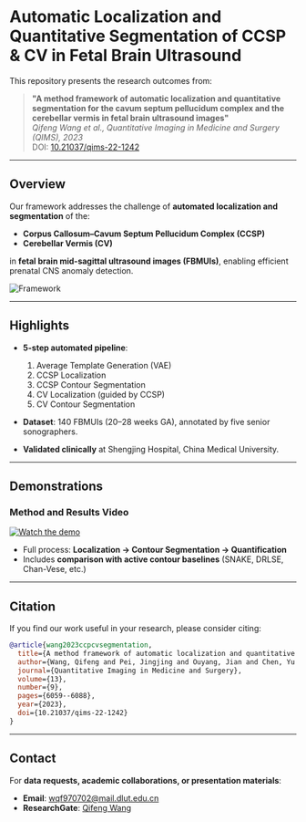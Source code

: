 # Automatic Localization and Quantitative Segmentation of CCSP & CV in Fetal Brain Ultrasound

This repository presents the research outcomes from:

> **"A method framework of automatic localization and quantitative segmentation for the cavum septum pellucidum complex and the cerebellar vermis in fetal brain ultrasound images"**  
> *Qifeng Wang et al., Quantitative Imaging in Medicine and Surgery (QIMS), 2023*  
> DOI: [10.21037/qims-22-1242](https://dx.doi.org/10.21037/qims-22-1242)

---

## Overview

Our framework addresses the challenge of **automated localization and segmentation** of the:
- **Corpus Callosum–Cavum Septum Pellucidum Complex (CCSP)**  
- **Cerebellar Vermis (CV)**  

in **fetal brain mid-sagittal ultrasound images (FBMUIs)**, enabling efficient prenatal CNS anomaly detection.

![Framework](media/method_overview.png)

---

## Highlights
- **5-step automated pipeline**:  
  1. Average Template Generation (VAE)  
  2. CCSP Localization  
  3. CCSP Contour Segmentation  
  4. CV Localization (guided by CCSP)  
  5. CV Contour Segmentation  

- **Dataset**: 140 FBMUIs (20–28 weeks GA), annotated by five senior sonographers.  
- **Validated clinically** at Shengjing Hospital, China Medical University.

---

## Demonstrations

### Method and Results Video
[![Watch the demo](media/results_demo.gif)](media/demo_video.mp4)

- Full process: **Localization → Contour Segmentation → Quantification**  
- Includes **comparison with active contour baselines** (SNAKE, DRLSE, Chan-Vese, etc.)

---

## Citation

If you find our work useful in your research, please consider citing:

```bibtex
@article{wang2023ccpcvsegmentation,
  title={A method framework of automatic localization and quantitative segmentation for the cavum septum pellucidum complex and the cerebellar vermis in fetal brain ultrasound images},
  author={Wang, Qifeng and Pei, Jingjing and Ouyang, Jian and Chen, Yu and Pu, Jingyu and Humayun, Awais and Zhao, Dongdong and Liu, Bin},
  journal={Quantitative Imaging in Medicine and Surgery},
  volume={13},
  number={9},
  pages={6059--6088},
  year={2023},
  doi={10.21037/qims-22-1242}
}
```

---

## Contact
For **data requests, academic collaborations, or presentation materials**:  
- **Email**: [wqf970702@mail.dlut.edu.cn](mailto:wqf970702@mail.dlut.edu.cn)  
- **ResearchGate**: [Qifeng Wang](https://www.researchgate.net/profile/Qifeng-Wang-9?ev=hdr_xprf)
